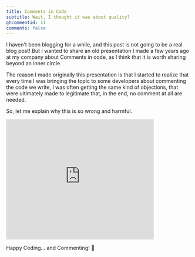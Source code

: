 ```yaml
---
title: Comments in Code
subtitle: Wait, I thought it was about quality?
ghcommentid: 11
comments: false
---
```


I haven't been blogging for a while, and this post is not going to be a real blog post! But I wanted to share an old presentation I made a few years ago at my company about Comments in code, as I think that it is worth sharing beyond an inner circle.

The reason I made originally this presentation is that I started to realize that every time I was bringing the topic to some developers about commenting the code we write, I was often getting the same kind of objections, that were ultimately made to legitimate that, in the end, no comment at all are needed.

So, let me explain why this is so wrong and harmful.

<iframe src="https://onedrive.live.com/embed?cid=9ECC7012112E02DA&resid=9ECC7012112E02DA%2167695&authkey=AKatuZhp-iBChps&em=2" width="402" height="327" frameborder="0" scrolling="no"></iframe>

Happy Coding... and Commenting! 🤗
